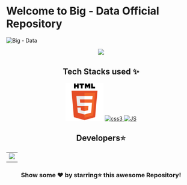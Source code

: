 # Welcome to Big - Data Official Repository

![Big - Data](https://socialify.git.ci/TusharKesarwani/Big-Data/image?description=1&descriptionEditable=Notes%20for%20MMMUT%20Students.&font=Rokkitt&forks=1&issues=1&language=1&owner=1&pattern=Circuit%20Board&pulls=1&stargazers=1&theme=Light)

<p align="center">
  <a href="https://github.com/TusharKesarwani/Big-Data/">
    <img src="https://forthebadge.com/images/badges/check-it-out.svg">
   </a>
</p>

<h2 align= center> Tech Stacks used ✨ </h2>

<p align="center">
   <a href="https://www.W3schools.com/html/" target="_blank" rel="noreferrer"><img src="https://raw.githubusercontent.com/devicons/devicon/master/icons/html5/html5-original-wordmark.svg" alt="html5" width="100" height="100"/></a>
  <a href="https://www.w3schools.com/css/" target="_blank" rel="noreferrer"> <img src="https://upload.wikimedia.org/wikipedia/commons/thumb/d/d5/CSS3_logo_and_wordmark.svg/1200px-CSS3_logo_and_wordmark.svg.png" alt="css3" width="100" height="100"/> </a> <a href="https://dart.dev" target="_blank" rel="noreferrer"></a>
  <a href="https://developer.mozilla.org/en-US/docs/Web/JavaScript" target="_blank" rel="noreferrer"> <img src="https://cdn.cdnlogo.com/logos/j/69/javascript.svg" alt="JS" width="80" height="80"/></a>
</p>


<h2 align=center>Developers⭐</h2> 
<table align="center">
<tr>
<td>
<a href="https://github.com/TusharKesarwani/Big-Data/graphs/contributors" align="center">
  <img src="https://contrib.rocks/image?repo=TusharKesarwani/Big-Data" />
</a>
</td>
</tr>
</table>

<div align="center">

### Show some ❤️ by starring⭐ this awesome Repository!

</div>
